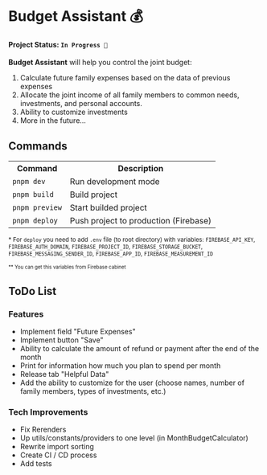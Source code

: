 # Budget Assistant 💰

#### Project Status: `In Progress 🚧`

**Budget Assistant** will help you control the joint budget:
1. Calculate future family expenses based on the data of previous expenses
2. Allocate the joint income of all family members to common needs, investments, and personal accounts.
3. Ability to customize investments
4. More in the future...

## Commands

<table>
    <tr>
        <th>Command</th>
        <th>Description</th>
    </tr>
    <tr>
        <td><code>pnpm dev</code></td>
        <td>Run development mode</td>
    </tr>
    <tr>
        <td><code>pnpm build</code></td>
        <td>Build project</td>
    </tr>
    <tr>
        <td><code>pnpm preview</code></td>
        <td>Start builded project</td>
    </tr>
    <tr>
        <td><code>pnpm deploy</code></td>
        <td>Push project to production (Firebase)</td>
    </tr>
</table>

<sub>\* For `deploy` you need to add `.env` file (to root directory) with variables: `FIREBASE_API_KEY`, `FIREBASE_AUTH_DOMAIN`, `FIREBASE_PROJECT_ID`, `FIREBASE_STORAGE_BUCKET`, `FIREBASE_MESSAGING_SENDER_ID`, `FIREBASE_APP_ID`, `FIREBASE_MEASUREMENT_ID`</sub>

<sub><sub>\*\* You can get this variables from Firebase cabinet</sub></sub>

## ToDo List

### Features

- Implement field "Future Expenses"
- Implement button "Save"
- Ability to calculate the amount of refund or payment after the end of the month
- Print for information how much you plan to spend per month
- Release tab "Helpful Data"
- Add the ability to customize for the user (choose names, number of family members, types of investments, etc.)

### Tech Improvements

- Fix Rerenders
- Up utils/constants/providers to one level (in MonthBudgetCalculator)
- Rewrite import sorting
- Create CI / CD process
- Add tests
